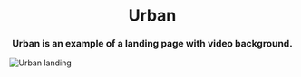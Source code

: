 <h1 align="center">Urban</h1>
<h3 align="center">Urban is an example of a landing page with video background.</h3>

![Urban landing](https://github.com/Doug821/Urban/blob/master/.github/2021-02-04%2012-25-33.gif)
